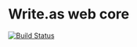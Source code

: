 Write.as web core
=================
[![Build Status](https://travis-ci.org/writeas/web-core.svg)](https://travis-ci.org/writeas/web-core)
